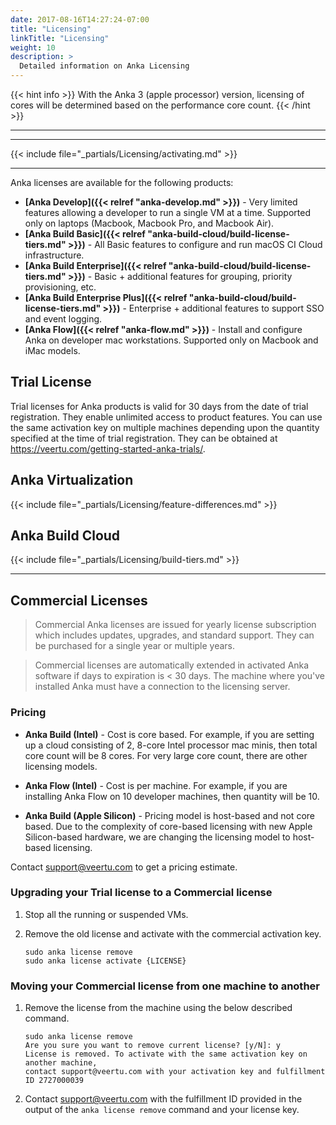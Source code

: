 ```yaml
---
date: 2017-08-16T14:27:24-07:00
title: "Licensing"
linkTitle: "Licensing"
weight: 10
description: >
  Detailed information on Anka Licensing
---
```


{{< hint info >}}
With the Anka 3 (apple processor) version, licensing of cores will be determined based on the performance core count.
{{< /hint >}}

---
---

{{< include file="_partials/Licensing/activating.md" >}}

---

Anka licenses are available for the following products:

+ **[Anka Develop]({{< relref "anka-develop.md" >}})** - Very limited features allowing a developer to run a single VM at a time. Supported only on laptops (Macbook, Macbook Pro, and Macbook Air).
+ **[Anka Build Basic]({{< relref "anka-build-cloud/build-license-tiers.md" >}})** - All Basic features to configure and run macOS CI Cloud infrastructure.
+ **[Anka Build Enterprise]({{< relref "anka-build-cloud/build-license-tiers.md" >}})** - Basic + additional features for grouping, priority provisioning, etc.
+ **[Anka Build Enterprise Plus]({{< relref "anka-build-cloud/build-license-tiers.md" >}})** - Enterprise + additional features to support SSO and event logging.
+ **[Anka Flow]({{< relref "anka-flow.md" >}})** - Install and configure Anka on developer mac workstations. Supported only on Macbook and iMac models.

## Trial License

Trial licenses for Anka products is valid for 30 days from the date of trial registration. They enable unlimited access to product features. You can use the same activation key on multiple machines depending upon the quantity specified at the time of trial registration. They can be obtained at https://veertu.com/getting-started-anka-trials/.

## Anka Virtualization

{{< include file="_partials/Licensing/feature-differences.md" >}}

## Anka Build Cloud

{{< include file="_partials/Licensing/build-tiers.md" >}}

---

## Commercial Licenses

> Commercial Anka licenses are issued for yearly license subscription which includes updates, upgrades, and standard support. They can be purchased for a single year or multiple years.

> Commercial licenses are automatically extended in activated Anka software if days to expiration is < 30 days. The machine where you've installed Anka must have a connection to the licensing server.

### Pricing

+ **Anka Build (Intel)** - Cost is core based. For example, if you are setting up a cloud consisting of 2, 8-core Intel processor mac minis, then total core count will be 8 cores. For very large core count, there are other licensing models.

+ **Anka Flow (Intel)** - Cost is per machine. For example, if you are installing Anka Flow on 10 developer machines, then quantity will be 10.

+ **Anka Build (Apple Silicon)** - Pricing model is host-based and not core based. Due to the complexity of core-based licensing with new Apple Silicon-based hardware, we are changing the licensing model to host-based licensing.

Contact [support@veertu.com](mailto:support@veertu.com) to get a pricing estimate.  

### Upgrading your Trial license to a Commercial license

1. Stop all the running or suspended VMs.
2. Remove the old license and activate with the commercial activation key.

    ```shell
    sudo anka license remove
    sudo anka license activate {LICENSE}
    ```

### Moving your Commercial license from one machine to another

1. Remove the license from the machine using the below described command.

    ```shell
    sudo anka license remove
    Are you sure you want to remove current license? [y/N]: y
    License is removed. To activate with the same activation key on another machine,
    contact support@veertu.com with your activation key and fulfillment ID 2727000039
    ```

2. Contact [support@veertu.com](mailto:support@veertu.com) with the fulfillment ID provided in the output of the `anka license remove` command and your license key.


